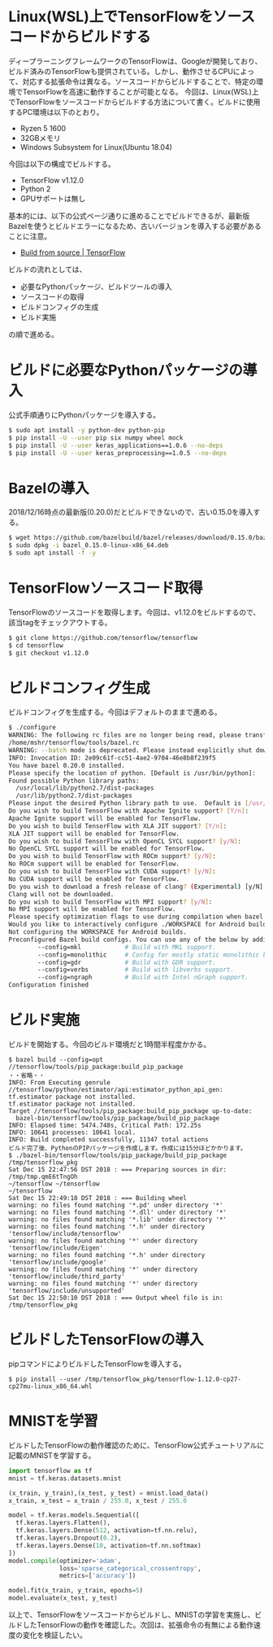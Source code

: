 # Linux(WSL)上でTensorFlowをソースコードからビルドする


ディープラーニングフレームワークのTensorFlowは、Googleが開発しており、ビルド済みのTensorFlowも提供されている。しかし、動作させるCPUによって、対応する拡張命令は異なる。ソースコードからビルドすることで、特定の環境でTensorFlowを高速に動作することが可能となる。
今回は、Linux(WSL)上でTensorFlowをソースコードからビルドする方法について書く。ビルドに使用するPC環境は以下のとおり。

- Ryzen 5 1600
- 32GBメモリ
- Windows Subsystem for Linux(Ubuntu 18.04)

今回は以下の構成でビルドする。

- TensorFlow v1.12.0
- Python 2
- GPUサポートは無し

基本的には、以下の公式ページ通りに進めることでビルドできるが、最新版Bazelを使うとビルドエラーになるため、古いバージョンを導入する必要があることに注意。

- [Build from source | TensorFlow](https://www.tensorflow.org/install/source)

ビルドの流れとしては、

- 必要なPythonパッケージ、ビルドツールの導入
- ソースコードの取得
- ビルドコンフィグの生成
- ビルド実施

の順で進める。

# ビルドに必要なPythonパッケージの導入

公式手順通りにPythonパッケージを導入する。

```bash
$ sudo apt install -y python-dev python-pip
$ pip install -U --user pip six numpy wheel mock
$ pip install -U --user keras_applications==1.0.6 --no-deps
$ pip install -U --user keras_preprocessing==1.0.5 --no-deps
```

# Bazelの導入

2018/12/16時点の最新版(0.20.0)だとビルドできないので、古い0.15.0を導入する。

```bash
$ wget https://github.com/bazelbuild/bazel/releases/download/0.15.0/bazel_0.15.0-linux-x86_64.deb
$ sudo dpkg -i bazel_0.15.0-linux-x86_64.deb
$ sudo apt install -f -y
```

# TensorFlowソースコード取得

TensorFlowのソースコードを取得します。今回は、v1.12.0をビルドするので、該当tagをチェックアウトする。

```bash
$ git clone https://github.com/tensorflow/tensorflow
$ cd tensorflow
$ git checkout v1.12.0
```

# ビルドコンフィグ生成

ビルドコンフィグを生成する。今回はデフォルトのままで進める。

```bash
$ ./configure
WARNING: The following rc files are no longer being read, please transfer their contents or import their path into one of the standard rc files:
/home/mshr/tensorflow/tools/bazel.rc
WARNING: --batch mode is deprecated. Please instead explicitly shut down your Bazel server using the command "bazel shutdown".
INFO: Invocation ID: 2e09c61f-cc51-4ae2-9704-46e8b8f239f5
You have bazel 0.20.0 installed.
Please specify the location of python. [Default is /usr/bin/python]:
Found possible Python library paths:
  /usr/local/lib/python2.7/dist-packages
  /usr/lib/python2.7/dist-packages
Please input the desired Python library path to use.  Default is [/usr/local/lib/python2.7/dist-packages]
Do you wish to build TensorFlow with Apache Ignite support? [Y/n]:
Apache Ignite support will be enabled for TensorFlow.
Do you wish to build TensorFlow with XLA JIT support? [Y/n]:
XLA JIT support will be enabled for TensorFlow.
Do you wish to build TensorFlow with OpenCL SYCL support? [y/N]:
No OpenCL SYCL support will be enabled for TensorFlow.
Do you wish to build TensorFlow with ROCm support? [y/N]:
No ROCm support will be enabled for TensorFlow.
Do you wish to build TensorFlow with CUDA support? [y/N]:
No CUDA support will be enabled for TensorFlow.
Do you wish to download a fresh release of clang? (Experimental) [y/N]:
Clang will not be downloaded.
Do you wish to build TensorFlow with MPI support? [y/N]:
No MPI support will be enabled for TensorFlow.
Please specify optimization flags to use during compilation when bazel option "--config=opt" is specified [Default is -march=native]:
Would you like to interactively configure ./WORKSPACE for Android builds? [y/N]:
Not configuring the WORKSPACE for Android builds.
Preconfigured Bazel build configs. You can use any of the below by adding "--config=<>" to your build command. See tools/bazel.rc for more details.
        --config=mkl            # Build with MKL support.
        --config=monolithic     # Config for mostly static monolithic build.
        --config=gdr            # Build with GDR support.
        --config=verbs          # Build with libverbs support.
        --config=ngraph         # Build with Intel nGraph support.
Configuration finished
```

# ビルド実施

ビルドを開始する。今回のビルド環境だと1時間半程度かかる。

```
$ bazel build --config=opt //tensorflow/tools/pip_package:build_pip_package
・・省略・・
INFO: From Executing genrule //tensorflow/python/estimator/api:estimator_python_api_gen:
tf.estimator package not installed.
tf.estimator package not installed.
Target //tensorflow/tools/pip_package:build_pip_package up-to-date:
  bazel-bin/tensorflow/tools/pip_package/build_pip_package
INFO: Elapsed time: 5474.748s, Critical Path: 172.25s
INFO: 10641 processes: 10641 local.
INFO: Build completed successfully, 11347 total actions
ビルド完了後、PythonのPIPパッケージを作成します。作成には15分ほどかかります。
$ ./bazel-bin/tensorflow/tools/pip_package/build_pip_package /tmp/tensorflow_pkg
Sat Dec 15 22:47:56 DST 2018 : === Preparing sources in dir: /tmp/tmp.qmE6tTngOh
~/tensorflow ~/tensorflow
~/tensorflow
Sat Dec 15 22:49:18 DST 2018 : === Building wheel
warning: no files found matching '*.pd' under directory '*'
warning: no files found matching '*.dll' under directory '*'
warning: no files found matching '*.lib' under directory '*'
warning: no files found matching '*.h' under directory 'tensorflow/include/tensorflow'
warning: no files found matching '*' under directory 'tensorflow/include/Eigen'
warning: no files found matching '*.h' under directory 'tensorflow/include/google'
warning: no files found matching '*' under directory 'tensorflow/include/third_party'
warning: no files found matching '*' under directory 'tensorflow/include/unsupported'
Sat Dec 15 22:50:10 DST 2018 : === Output wheel file is in: /tmp/tensorflow_pkg
```

# ビルドしたTensorFlowの導入

pipコマンドによりビルドしたTensorFlowを導入する。

```
$ pip install --user /tmp/tensorflow_pkg/tensorflow-1.12.0-cp27-cp27mu-linux_x86_64.whl
```

# MNISTを学習

ビルドしたTensorFlowの動作確認のために、TensorFlow公式チュートリアルに記載のMNISTを学習する。

```python
import tensorflow as tf
mnist = tf.keras.datasets.mnist

(x_train, y_train),(x_test, y_test) = mnist.load_data()
x_train, x_test = x_train / 255.0, x_test / 255.0

model = tf.keras.models.Sequential([
  tf.keras.layers.Flatten(),
  tf.keras.layers.Dense(512, activation=tf.nn.relu),
  tf.keras.layers.Dropout(0.2),
  tf.keras.layers.Dense(10, activation=tf.nn.softmax)
])
model.compile(optimizer='adam',
              loss='sparse_categorical_crossentropy',
              metrics=['accuracy'])

model.fit(x_train, y_train, epochs=5)
model.evaluate(x_test, y_test)
```

以上で、TensorFlowをソースコードからビルドし、MNISTの学習を実施し、ビルドしたTensorFlowの動作を確認した。次回は、拡張命令の有無による動作速度の変化を検証したい。
